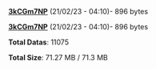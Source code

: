[**3kCGm7NP**](/data/3kCGm7NP.txt) (21/02/23 - 04:10)- 896 bytes

[**3kCGm7NP**](/data/3kCGm7NP.txt) (21/02/23 - 04:10)- 896 bytes

**Total Datas**: 11075

**Total Size**: 71.27 MB / 71.3 MB